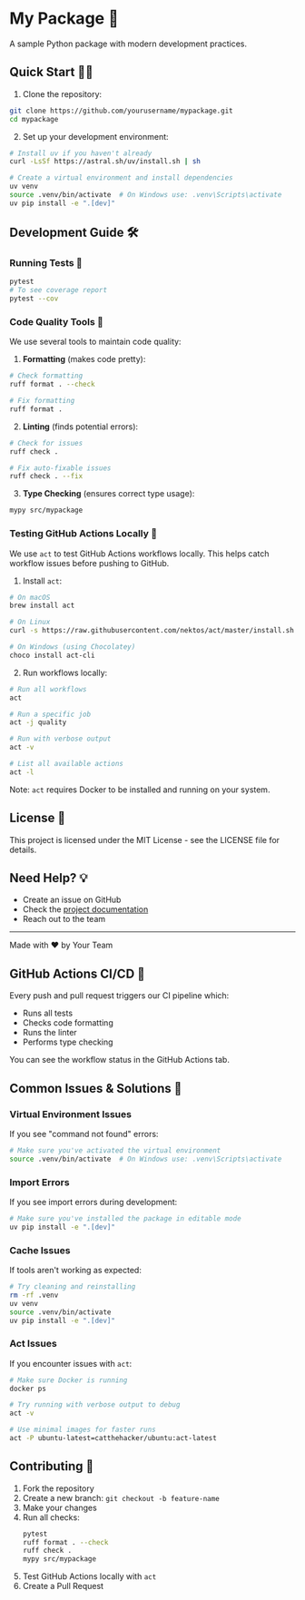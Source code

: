 # My Package 🚀

A sample Python package with modern development practices.

## Quick Start 🏃‍♂️

1. Clone the repository:
```bash
git clone https://github.com/yourusername/mypackage.git
cd mypackage
```

2. Set up your development environment:
```bash
# Install uv if you haven't already
curl -LsSf https://astral.sh/uv/install.sh | sh

# Create a virtual environment and install dependencies
uv venv
source .venv/bin/activate  # On Windows use: .venv\Scripts\activate
uv pip install -e ".[dev]"
```

## Development Guide 🛠️

### Running Tests 🧪
```bash
pytest
# To see coverage report
pytest --cov
```

### Code Quality Tools 🎯

We use several tools to maintain code quality:

1. **Formatting** (makes code pretty):
```bash
# Check formatting
ruff format . --check

# Fix formatting
ruff format .
```

2. **Linting** (finds potential errors):
```bash
# Check for issues
ruff check .

# Fix auto-fixable issues
ruff check . --fix
```

3. **Type Checking** (ensures correct type usage):
```bash
mypy src/mypackage
```

### Testing GitHub Actions Locally 🔄

We use `act` to test GitHub Actions workflows locally. This helps catch workflow issues before pushing to GitHub.

1. Install `act`:
```bash
# On macOS
brew install act

# On Linux
curl -s https://raw.githubusercontent.com/nektos/act/master/install.sh | sudo bash

# On Windows (using Chocolatey)
choco install act-cli
```

2. Run workflows locally:
```bash
# Run all workflows
act

# Run a specific job
act -j quality

# Run with verbose output
act -v

# List all available actions
act -l
```

Note: `act` requires Docker to be installed and running on your system.

## License 📄

This project is licensed under the MIT License - see the LICENSE file for details.

## Need Help? 💡

- Create an issue on GitHub
- Check the [project documentation](link-to-docs)
- Reach out to the team

---
Made with ❤️ by Your Team

## GitHub Actions CI/CD 🤖

Every push and pull request triggers our CI pipeline which:
- Runs all tests
- Checks code formatting
- Runs the linter
- Performs type checking

You can see the workflow status in the GitHub Actions tab.

## Common Issues & Solutions 🔧

### Virtual Environment Issues
If you see "command not found" errors:
```bash
# Make sure you've activated the virtual environment
source .venv/bin/activate  # On Windows use: .venv\Scripts\activate
```

### Import Errors
If you see import errors during development:
```bash
# Make sure you've installed the package in editable mode
uv pip install -e ".[dev]"
```

### Cache Issues
If tools aren't working as expected:
```bash
# Try cleaning and reinstalling
rm -rf .venv
uv venv
source .venv/bin/activate
uv pip install -e ".[dev]"
```

### Act Issues
If you encounter issues with `act`:
```bash
# Make sure Docker is running
docker ps

# Try running with verbose output to debug
act -v

# Use minimal images for faster runs
act -P ubuntu-latest=catthehacker/ubuntu:act-latest
```

## Contributing 🤝

1. Fork the repository
2. Create a new branch: `git checkout -b feature-name`
3. Make your changes
4. Run all checks:
   ```bash
   pytest
   ruff format . --check
   ruff check .
   mypy src/mypackage
   ```
5. Test GitHub Actions locally with `act`
6. Create a Pull Request 